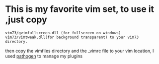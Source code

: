 # This is my favorite vim set, to use it ,just copy
	vim73/gvimfullscreen.dll (for fullscreen on windows)
	vim73/vimtweak.dll(for background transparent) to your vim73 directory.
then copy the vimfiles directory and the _vimrc file to your vim location, I used [pathogen](https://github.com/tpope/vim-pathogen.git) to manage my plugins
